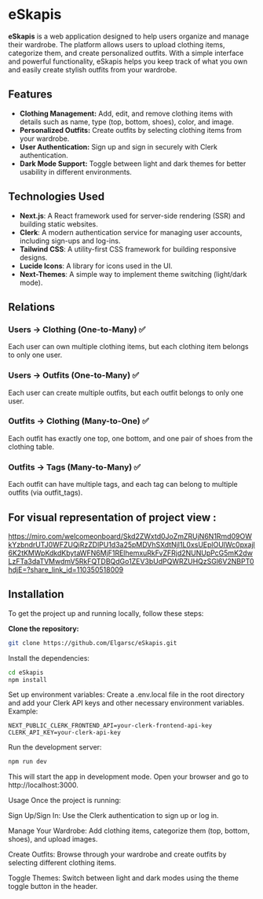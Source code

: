 
# eSkapis

**eSkapis** is a web application designed to help users organize and manage their wardrobe. The platform allows users to upload clothing items, categorize them, and create personalized outfits. With a simple interface and powerful functionality, eSkapis helps you keep track of what you own and easily create stylish outfits from your wardrobe.

## Features

- **Clothing Management:** Add, edit, and remove clothing items with details such as name, type (top, bottom, shoes), color, and image.
- **Personalized Outfits:** Create outfits by selecting clothing items from your wardrobe.
- **User Authentication:** Sign up and sign in securely with Clerk authentication.
- **Dark Mode Support:** Toggle between light and dark themes for better usability in different environments.

## Technologies Used

- **Next.js**: A React framework used for server-side rendering (SSR) and building static websites.
- **Clerk**: A modern authentication service for managing user accounts, including sign-ups and log-ins.
- **Tailwind CSS**: A utility-first CSS framework for building responsive designs.
- **Lucide Icons**: A library for icons used in the UI.
- **Next-Themes**: A simple way to implement theme switching (light/dark mode).

## Relations 

   ### Users → Clothing (One-to-Many) ✅
   Each user can own multiple clothing items, but each clothing item belongs to only one user.
   ### Users → Outfits (One-to-Many) ✅
   Each user can create multiple outfits, but each outfit belongs to only one user.
   ### Outfits → Clothing (Many-to-One) ✅
   Each outfit has exactly one top, one bottom, and one pair of shoes from the clothing table.
   ### Outfits → Tags (Many-to-Many) ✅
   Each outfit can have multiple tags, and each tag can belong to multiple outfits (via outfit_tags).

## For visual representation of project view :
https://miro.com/welcomeonboard/Skd2ZWxtd0JoZmZRUjN6N1Rmd09OWkYzbndrUTJ0WFZUQjRzZDlPU1d3a25pMDVhSXdtNjl1L0xsUEplOUlWc0pxajl6K2tKMWpKdkdKbytaWFN6MjF1RElhemxuRkFvZFRjd2NUNUpPcG5mK2dwLzFTa3daTVMwdmV5RkFQTDBQdGo1ZEV3bUdPQWRZUHQzSGl6V2NBPT0hdjE=?share_link_id=110350518009

## Installation

To get the project up and running locally, follow these steps:

**Clone the repository:**
   ```bash
   git clone https://github.com/Elgarsc/eSkapis.git
   ```

Install the dependencies:

```bash
cd eSkapis
npm install
```
Set up environment variables:
Create a .env.local file in the root directory and add your Clerk API keys and other necessary environment variables. Example:

```env
NEXT_PUBLIC_CLERK_FRONTEND_API=your-clerk-frontend-api-key
CLERK_API_KEY=your-clerk-api-key
```
Run the development server:

```bash
npm run dev
```
This will start the app in development mode. Open your browser and go to http://localhost:3000.

Usage
Once the project is running:

Sign Up/Sign In:
Use the Clerk authentication to sign up or log in.

Manage Your Wardrobe:
Add clothing items, categorize them (top, bottom, shoes), and upload images.

Create Outfits:
Browse through your wardrobe and create outfits by selecting different clothing items.

Toggle Themes:
Switch between light and dark modes using the theme toggle button in the header.
